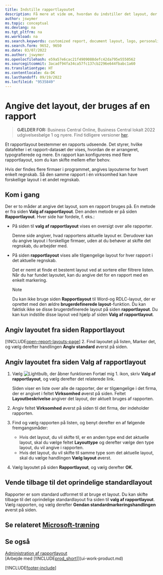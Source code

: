 ```yaml
---
title: Indstille rapportlayoutet
description: Få mere at vide om, hvordan du indstiller det layout, der bruges i en rapport, til at få vist udskrift og udskrive.
author: jswymer
ms.topic: conceptual
ms.devlang: na
ms.tgt_pltfrm: na
ms.workload: na
ms.search.keywords: customized report, document layout, logo, personalize
ms.search.form: 9652, 9650
ms.date: 03/07/2022
ms.author: jswymer
ms.openlocfilehash: e59a57e6cac21f4909088defc42da795e5550562
ms.sourcegitcommit: 3acadf94fa34ca57fc137cb2296e644fbabc1a60
ms.translationtype: HT
ms.contentlocale: da-DK
ms.lasthandoff: 09/19/2022
ms.locfileid: "9535849"
---
```

# <a name="setting-the-layout-used-by-a-report"></a>Angive det layout, der bruges af en rapport

> **GÆLDER FOR:** Business Central Online, Business Central lokalt 2022 udgivelsesbølge 1 og nyere. Find tidligere versioner [her](ui-how-change-layout-currently-used-report.md).

Et rapportlayout bestemmer en rapports udseende. Det styrer, hvilke datafelter i et rapport-datasæt der vises, hvordan de er arrangeret, typografierede og mere. En rapport kan konfigureres med flere rapportlayout, som du kan skifte mellem efter behov.

Hvis der findes flere firmaer i programmet, angives layouterne for hvert enkelt regnskab. Så den samme rapport i én virksomhed kan have forskellige layout i et andet regnskab.

## <a name="get-started"></a>Kom i gang

Der er to måder at angive det layout, som en rapport bruges på. En metode er fra siden **Valg af rapportlayout**. Den anden metode er på siden **Rapportlayout**. Hver side har fordele, f. eks.: 

- På siden til **valg af rapportlayout** vises en oversigt over alle rapporter.

  Denne side angiver, hvad rapportens aktuelle layout er. Derudover kan du angive layout i forskellige firmaer, uden at du behøver at skifte det regnskab, du arbejder med.

- På siden **rapportlayout** vises alle tilgængelige layout for hver rapport i det aktuelle regnskab.

  Det er nemt at finde et bestemt layout ved at sortere eller filtrere listen. Når du har fundet layoutet, kan du angive det for en rapport med en enkelt markering.

  > [!NOTE]
  > Du kan ikke bruge siden **Rapportlayout** til Word-og RDLC-layout, der er oprettet med den ældre **brugerdefinerede layout**-funktion. Du kan faktisk ikke se disse brugerdefinerede layout på siden **rapportlayout**. Du kan kun indstille disse layout ved hjælp af siden **Valg af rapportlayout**.

## <a name="set-the-layout-from-the-report-layouts-page"></a>Angiv layoutet fra siden Rapportlayout

[!INCLUDE[open-report-layouts-page](includes/open-report-layouts-page.md)]
2. Find layoutet på listen, Marker det, og vælg derefter handlingen **Angiv standard** øverst på siden.

## <a name="set-the-layout-from-report-layout-selection-page"></a>Angiv layoutet fra siden Valg af rapportlayout

1. Vælg ![Lightbulb, der åbner funktionen Fortæl mig 1.](media/ui-search/search_small.png "Fortæl mig, hvad du vil foretage dig") ikon, skriv **Valg af rapportlayout**, og vælg derefter det relaterede link.
  
   Siden viser en liste over alle de rapporter, der er tilgængelige i det firma, der er angivet i feltet **Virksomhed** øverst på siden. Feltet **Layoutbeskrivelse** angiver det layout, der aktuelt bruges af rapporten.
2. Angiv feltet **Virksomhed** øverst på siden til det firma, der indeholder rapporten.
3. Find og vælg rapporten på listen, og benyt derefter en af følgende fremgangsmåder:

   - Hvis det layout, du vil skifte til, er en anden type end det aktuelle layout, skal du vælge feltet **Layouttype** og derefter vælge den type layout, du vil angive i rapporten. 
   - Hvis det layout, du vil skifte til samme type som det aktuelle layout, skal du vælge handlingen **Vælg layout** øverst.

4. Vælg layoutet på siden **Rapportlayout**, og vælg derefter **OK**.

## <a name="revert-to-the-original-default-layout"></a>Vende tilbage til det oprindelige standardlayout

Rapporter er som standard udformet til at bruge et layout. Du kan skifte tilbage til det oprindelige standardlayout fra siden til **valg af rapportlayout**. Vælg rapporten, og vælg derefter **Gendan standardmarkeringshandlingen** øverst på siden.

## <a name="see-related-microsoft-training"></a>Se relateret [Microsoft-træning](/training/modules/change-documents-dynamics-365-business-central/index)

## <a name="see-also"></a>Se også

[Administration af rapportlayout](ui-manage-report-layouts.md)  
[Arbejde med [!INCLUDE[prod_short](includes/prod_short.md)]](ui-work-product.md)

[!INCLUDE[footer-include](includes/footer-banner.md)]
